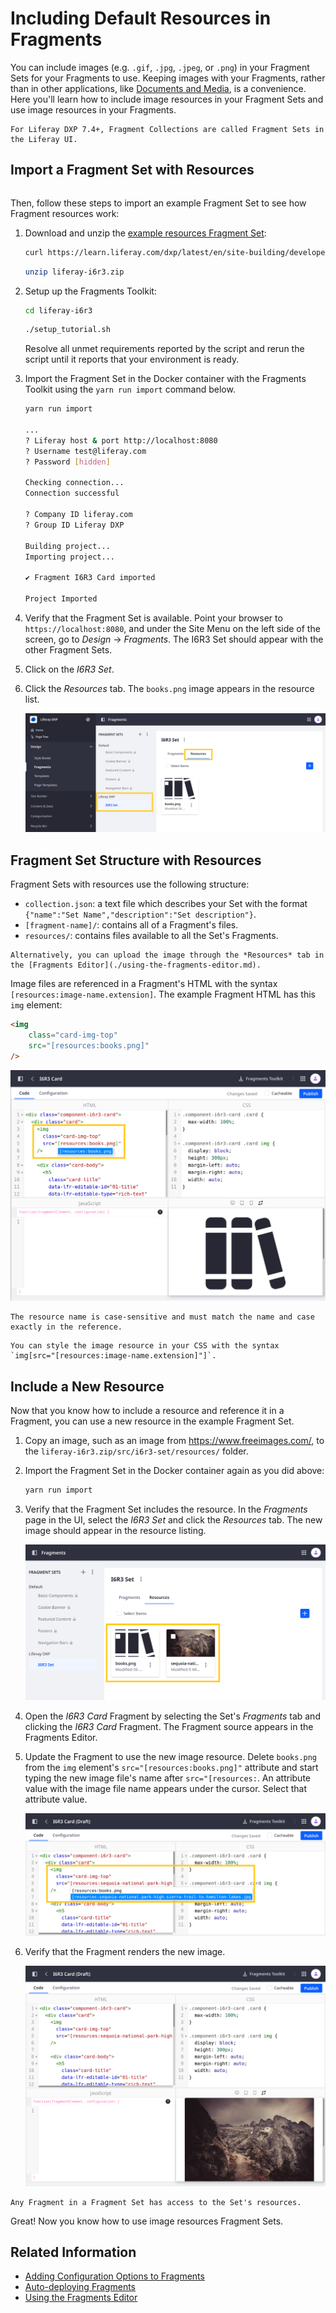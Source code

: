 # Including Default Resources in Fragments

You can include images (e.g. `.gif`, `.jpg`, `.jpeg`, or `.png`) in your Fragment Sets for your Fragments to use. Keeping images with your Fragments, rather than in other applications, like [Documents and Media](../../../content-authoring-and-management/documents-and-media/documents-and-media-overview.md), is a convenience. Here you'll learn how to include image resources in your Fragment Sets and use image resources in your Fragments.

```{note}
For Liferay DXP 7.4+, Fragment Collections are called Fragment Sets in the Liferay UI.
```

## Import a Fragment Set with Resources

```{include} /_snippets/run-liferay.md
```

Then, follow these steps to import an example Fragment Set to see how Fragment resources work:

1. Download and unzip the [example resources Fragment Set](https://learn.liferay.com/dxp/latest/en/site-building/developer-guide/developing-page-fragments/liferay-i6r3.zip):

    ```bash
    curl https://learn.liferay.com/dxp/latest/en/site-building/developer-guide/developing-page-fragments/liferay-i6r3.zip -O
    ```

    ```bash
    unzip liferay-i6r3.zip
    ```

1. Setup up the Fragments Toolkit:

    ```bash
    cd liferay-i6r3
    ```

    ```bash
    ./setup_tutorial.sh
    ```

    Resolve all unmet requirements reported by the script and rerun the script until it reports that your environment is ready.

1. Import the Fragment Set in the Docker container with the Fragments Toolkit using the `yarn run import` command below.

    ```bash
    yarn run import

    ...
    ? Liferay host & port http://localhost:8080
    ? Username test@liferay.com
    ? Password [hidden]

    Checking connection...
    Connection successful

    ? Company ID liferay.com
    ? Group ID Liferay DXP

    Building project...
    Importing project...

    ✔ Fragment I6R3 Card imported

    Project Imported
    ```

1. Verify that the Fragment Set is available. Point your browser to `https://localhost:8080`, and under the Site Menu on the left side of the screen, go to *Design* &rarr; *Fragments*. The I6R3 Set should appear with the other Fragment Sets.

1. Click on the *I6R3 Set*.

1. Click the *Resources* tab. The `books.png` image appears in the resource list.

    ![The resource is available in the Fragment Set.](./including-default-resources-with-fragments/images/01.png)

## Fragment Set Structure with Resources

Fragment Sets with resources use the following structure:

* `collection.json`: a text file which describes your Set with the format `{"name":"Set Name","description":"Set description"}`.
* `[fragment-name]/`: contains all of a Fragment's files.
* `resources/`: contains files available to all the Set's Fragments.

```{tip}
Alternatively, you can upload the image through the *Resources* tab in the [Fragments Editor](./using-the-fragments-editor.md).
```

Image files are referenced in a Fragment's HTML with the syntax `[resources:image-name.extension]`. The example Fragment HTML has this `img` element:

```html
<img
    class="card-img-top"
    src="[resources:books.png]"
/>
```

![Embed image resources in fragments.](./including-default-resources-with-fragments/images/02.png)

```{note}
The resource name is case-sensitive and must match the name and case exactly in the reference.
```

```{tip}
You can style the image resource in your CSS with the syntax `img[src="[resources:image-name.extension]"]`.
```

## Include a New Resource

Now that you know how to include a resource and reference it in a Fragment, you can use a new resource in the example Fragment Set.

1. Copy an image, such as an image from <https://www.freeimages.com/>, to the `liferay-i6r3.zip/src/i6r3-set/resources/` folder.

1. Import the Fragment Set in the Docker container again as you did above:

    ```bash
    yarn run import
    ```

1. Verify that the Fragment Set includes the resource. In the *Fragments* page in the UI, select the *I6R3 Set* and click the *Resources* tab. The new image should appear in the resource listing.

    ![Verify the new image appears in the Set's resource list.](./including-default-resources-with-fragments/images/03.png)

1. Open the *I6R3 Card* Fragment by selecting the Set's *Fragments* tab and clicking the *I6R3 Card* Fragment. The Fragment source appears in the Fragments Editor.

1. Update the Fragment to use the new image resource. Delete `books.png` from the `img` element's `src="[resources:books.png]"` attribute and start typing the new image file's name after `src="[resources:`. An attribute value with the image file name appears under the cursor. Select that attribute value.

    ![The Fragments Editor lists the matching resources.](./including-default-resources-with-fragments/images/04.png)

1. Verify that the Fragment renders the new image.

    ![The Fragment should use the new resource image.](./including-default-resources-with-fragments/images/05.png)

```{note}
Any Fragment in a Fragment Set has access to the Set's resources.
```

Great! Now you know how to use image resources Fragment Sets.

## Related Information

* [Adding Configuration Options to Fragments](./adding-configuration-options-to-fragments.md)
* [Auto-deploying Fragments](./auto-deploying-fragments.md)
* [Using the Fragments Editor](./using-the-fragments-editor.md)
